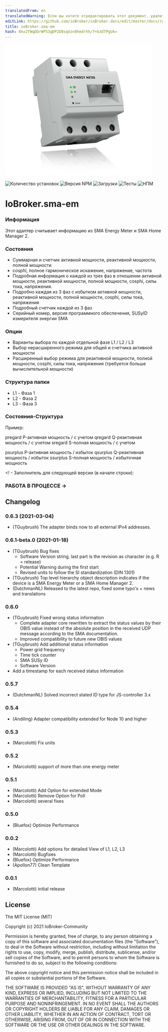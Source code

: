 ```yaml
---
translatedFrom: en
translatedWarning: Если вы хотите отредактировать этот документ, удалите поле «translationFrom», в противном случае этот документ будет снова автоматически переведен
editLink: https://github.com/ioBroker/ioBroker.docs/edit/master/docs/ru/adapterref/iobroker.sma-em/README.md
title: ioBroker.sma-em
hash: 0kx2TWqDDrWP53gDP2D8sqUzn0hmdrhh/f+b3dTPgUk=
---
```

![Логотип](../../../en/adapterref/iobroker.sma-em/admin/sma-em.png)

![Количество установок](http://iobroker.live/badges/sma-em-stable.svg)
![Версия NPM](http://img.shields.io/npm/v/iobroker.sma-em.svg)
![Загрузки](https://img.shields.io/npm/dm/iobroker.sma-em.svg)
![Тесты](https://travis-ci.org/CTJaeger/ioBroker.sma-em.svg?branch=master)
![НПМ](https://nodei.co/npm/iobroker.sma-em.png?downloads=true)

# IoBroker.sma-em
### Информация
Этот адаптер считывает информацию из SMA Energy Meter и SMA Home Manager 2.

### Состояния
- Суммарная и счетчик активной мощности, реактивной мощности, полной мощности
- cosphi, полное гармоническое искажение, напряжение, частота
- Подробная информация о каждой из трех фаз в отношении активной мощности, реактивной мощности, полной мощности, cosphi, силы тока, напряжения.
- Подробно каждая из 3 фаз с избытком активной мощности, реактивной мощности, полной мощности, cosphi, силы тока, напряжения
- Подробный счетчик каждой из 3 фаз
- Серийный номер, версия программного обеспечения, SUSyID измерителя энергии SMA

### Опции
- Варианты выбора по каждой отдельной фазе L1 / L2 / L3
- Выбор нерасширенного режима для общей и счетчика активной мощности
- Расширенный выбор режима для реактивной мощности, полной мощности, cosphi, силы тока, напряжения (требуется больше вычислительной мощности)

### Структура папки
- L1 - Фаза 1
- L2 - Фаза 2
- L3 - Фаза 3

### Состояния-Структура
Пример:

pregard P-активная мощность / с учетом qregard Q-реактивная мощность / с учетом sregard S-полная мощность / с учетом

psurplus P-активная мощность / избыток qsurplus Q-реактивная мощность / избыток ssurplus S-полная мощность / избыточная мощность

<! - Заполнитель для следующей версии (в начале строки):

### __РАБОТА В ПРОЦЕССЕ__ ->

## Changelog
### 0.6.3 (2021-03-04)
* (TGuybrush) The adapter binds now to all external IPv4 addresses.

### 0.6.1-beta.0 (2021-01-18)
* (TGuybrush) Bug fixes
  * Software Version string, last part is the revision as character (e.g. R = release)
  * Potential Warning during the first start
  * Revised units to follow the SI standardization (DIN 1301)
* (TGuybrush) Top level hierarchy object description indicates if the device is a SMA Energy Meter or a SMA Home Manager 2.
* (DutchmanNL) Released to the latest repo, fixed some typo's + news and translations

### 0.6.0
* (TGuybrush) Fixed wrong status information 
  * Complete adapter core rewritten to extract the status values by their OBIS value instead of the absolute position in the received UDP message according to the SMA documentation.
  *  Improved compatibility to future new OBIS values
* (TGuybrush) Add additional status information
  * Power grid frequency
  * Time tick counter
  * SMA SUSy ID
  * Software Version
* Add a timestamp for each received status information

### 0.5.7
* (DutchmanNL) Solved incorrect stated ID type for JS-controller 3.x

### 0.5.4
* (Andiling) Adapter compatibility extended for Node 10 and higher

### 0.5.3
* (Marcolotti) Fix units 

### 0.5.2
* (Marcolotti) support of more than one energy meter 

### 0.5.1
* (Marcolotti) Add Option for extended Mode
* (Marcolotti) Remove Option for Poll
* (Marcolotti) several fixes

### 0.5.0
* (Bluefox) Optimize Performance

### 0.0.2
* (Marcolotti) Add options for detailed View of L1, L2, L3
* (Marcolotti) Bugfixes
* (Bluefox) Optimize Performance
* (Apollon77) Clean Template

### 0.0.1
* (Marcolotti) initial release

## License
The MIT License (MIT)

Copyright (c) 2021 IoBroker-Community

Permission is hereby granted, free of charge, to any person obtaining a copy
of this software and associated documentation files (the "Software"), to deal
in the Software without restriction, including without limitation the rights
to use, copy, modify, merge, publish, distribute, sublicense, and/or sell
copies of the Software, and to permit persons to whom the Software is
furnished to do so, subject to the following conditions:

The above copyright notice and this permission notice shall be included in
all copies or substantial portions of the Software.

THE SOFTWARE IS PROVIDED "AS IS", WITHOUT WARRANTY OF ANY KIND, EXPRESS OR
IMPLIED, INCLUDING BUT NOT LIMITED TO THE WARRANTIES OF MERCHANTABILITY,
FITNESS FOR A PARTICULAR PURPOSE AND NONINFRINGEMENT. IN NO EVENT SHALL THE
AUTHORS OR COPYRIGHT HOLDERS BE LIABLE FOR ANY CLAIM, DAMAGES OR OTHER
LIABILITY, WHETHER IN AN ACTION OF CONTRACT, TORT OR OTHERWISE, ARISING FROM,
OUT OF OR IN CONNECTION WITH THE SOFTWARE OR THE USE OR OTHER DEALINGS IN
THE SOFTWARE.